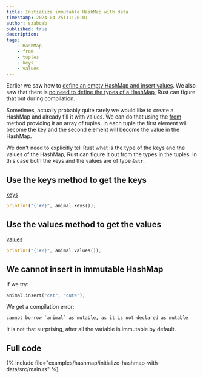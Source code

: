 ```yaml
---
title: Initialize immutable HashMap with data
timestamp: 2024-04-25T11:20:01
author: szabgab
published: true
description:
tags:
    - HashMap
    - from
    - tuples
    - keys
    - values
---
```


Earlier we saw how to [define an empty HashMap and insert values](/create-empty-hashmap-and-insert-pairs).
We also saw that there is [no need to define the types of a HashMap](/create-empty-hashmap-without-type-definition), Rust can figure that out during compilation.


Sometimes, actually probably quite rarely we would like to create a HashMap and already fill it with values. We can do that using the
[from](https://doc.rust-lang.org/std/collections/hash_map/struct.HashMap.html#method.from) method providing it an array of tuples.
In each tuple the first element will become the key and the second element will become the value in the HashMap.

We don't need to explicitly tell Rust what is the type of the keys and the values of the HashMap, Rust can figure it out from the
types in the tuples. In this case both the keys and the values are of type `&str`.


## Use the keys method to get the keys

[keys](https://doc.rust-lang.org/std/collections/hash_map/struct.HashMap.html#method.keys)

```rust
println!("{:#?}", animal.keys());
```

## Use the values method to get the values

[values](https://doc.rust-lang.org/std/collections/hash_map/struct.HashMap.html#method.values)


```rust
println!("{:#?}", animal.values());
```


## We cannot insert in immutable HashMap

If we try:

```rust
animal.insert("cat", "cute");
```

We get a compilation error:

```
cannot borrow `animal` as mutable, as it is not declared as mutable
```

It is not that surprising, after all the variable is immutable by default.


## Full code

{% include file="examples/hashmap/initialize-hashmap-with-data/src/main.rs" %}


